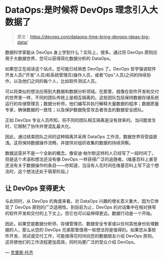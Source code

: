 # DataOps:是时候将 DevOps 理念引入大数据了

> 原文：<https://devops.com/dataops-time-bring-devops-ideas-big-data/>

数据科学家能从 DevOps 身上学到什么？实际上，很多。通过将 DevOps 原则应用于大数据世界，您可以获得简化数据分析的 DataOps。

如果您正在阅读这个站点，您可能已经熟悉 DevOps 了。DevOps 哲学强调软件开发人员(“开发”人员)和系统管理员(操作人员，或者“Ops”人员)之间的持续协作，以及他们之间的每个人，比如软件测试人员。

可以将类似的想法应用到大数据和数据分析领域。在那里，就像在软件开发和交付的世界里一样，不同的团队传统上是相互隔离的。这些团队包括保持数据存储系统运行的存储管理员；数据分析师，他们编写并执行解释大量数据的程序；数据质量专家，确保数据的一致性；以及保护数据免受攻击者攻击的数据安全团队。

正如 DevOps 专业人员所知，将不同的团队相互隔离是没有效率的。当问题发生时，它限制了协作并使混乱最大化。

因此，通过结束团队之间的这种隔离并采用 DataOps 工作流，数据世界将受益匪浅。这将保持数据操作流畅，并提供对组织收集的数据的持续洞察。

数据运营并不是一个全新的概念。像安迪·帕尔默这样的人已经写了一段时间了。但是这个术语和想法还没有像 DevOps 一样获得广泛的追随者。(维基百科上甚至还没有关于数据操作的条目——你知道，当没有人花时间在维基百科上写下这个想法时，这个想法还处于萌芽阶段。)

## 让 DevOps 变得更大

与此同时，从 DevOps 的角度来看，对 DataOps 兴趣的增长意义重大，因为它体现了 DevOps 原则的广泛适用性。到目前为止，DevOps 的对话集中在相对狭窄的软件开发和交付的上下文上。但它也可以延伸得更远。数据行动是一个开始。

因此，如果您是数据分析师、存储管理员、数据安全专家或以任何其他身份处理数据的人，那么从您的 DevOps 兄弟那里借用一些想法将是值得的。如果您从事软件开发、测试或交付工作，可能值得花时间向您的数据朋友介绍 DevOps 原则。这将使他们的工作流程更加高效，同时向更广泛的受众介绍 DevOps。

— [克里斯·托齐](https://devops.com/author/chris-tozzi/)